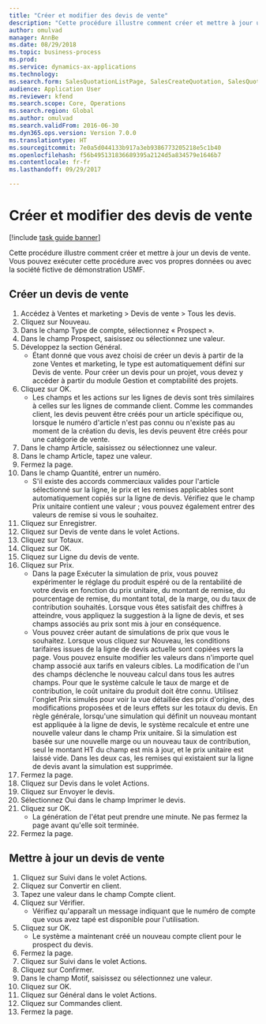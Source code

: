 ```yaml
--- 
title: "Créer et modifier des devis de vente"
description: "Cette procédure illustre comment créer et mettre à jour un devis de vente."
author: omulvad
manager: AnnBe
ms.date: 08/29/2018
ms.topic: business-process
ms.prod: 
ms.service: dynamics-ax-applications
ms.technology: 
ms.search.form: SalesQuotationListPage, SalesCreateQuotation, SalesQuotationTable, SalesQuotationTotals, SalesQuotationPriceSimulation, SalesQuotationEditLines, SrsReportViewerForm, smmSetNumSeqIfManual, CustTable, SalesTable
audience: Application User
ms.reviewer: kfend
ms.search.scope: Core, Operations
ms.search.region: Global
ms.author: omulvad
ms.search.validFrom: 2016-06-30
ms.dyn365.ops.version: Version 7.0.0
ms.translationtype: HT
ms.sourcegitcommit: 7e0a5d044133b917a3eb9386773205218e5c1b40
ms.openlocfilehash: f56b495131836689395a2124d5a834579e1646b7
ms.contentlocale: fr-fr
ms.lasthandoff: 09/29/2017

---
```

# <a name="create-and-edit-sales-quotations"></a>Créer et modifier des devis de vente

[!include [task guide banner](../../includes/task-guide-banner.md)]

Cette procédure illustre comment créer et mettre à jour un devis de vente. Vous pouvez exécuter cette procédure avec vos propres données ou avec la société fictive de démonstration USMF.


## <a name="create-a-sales-quotation"></a>Créer un devis de vente
1. Accédez à Ventes et marketing > Devis de vente > Tous les devis.
2. Cliquez sur Nouveau.
3. Dans le champ Type de compte, sélectionnez « Prospect ».
4. Dans le champ Prospect, saisissez ou sélectionnez une valeur.
5. Développez la section Général.
    * Étant donné que vous avez choisi de créer un devis à partir de la zone Ventes et marketing, le type est automatiquement défini sur Devis de vente. Pour créer un devis pour un projet, vous devez y accéder à partir du module Gestion et comptabilité des projets.   
6. Cliquez sur OK.
    * Les champs et les actions sur les lignes de devis sont très similaires à celles sur les lignes de commande client.   Comme les commandes client, les devis peuvent être créés pour un article spécifique ou, lorsque le numéro d'article n'est pas connu ou n'existe pas au moment de la création du devis, les devis peuvent être créés pour une catégorie de vente.  
7. Dans le champ Article, saisissez ou sélectionnez une valeur.
8. Dans le champ Article, tapez une valeur.
9. Fermez la page.
10. Dans le champ Quantité, entrer un numéro.
    * S'il existe des accords commerciaux valides pour l'article sélectionné sur la ligne, le prix et les remises applicables sont automatiquement copiés sur la ligne de devis. Vérifiez que le champ Prix unitaire contient une valeur ; vous pouvez également entrer des valeurs de remise si vous le souhaitez.  
11. Cliquez sur Enregistrer.
12. Cliquez sur Devis de vente dans le volet Actions.
13. Cliquez sur Totaux.
14. Cliquez sur OK.
15. Cliquez sur Ligne du devis de vente.
16. Cliquez sur Prix.
    * Dans la page Exécuter la simulation de prix, vous pouvez expérimenter le réglage du produit espéré ou de la rentabilité de votre devis en fonction du prix unitaire, du montant de remise, du pourcentage de remise, du montant total, de la marge, ou du taux de contribution souhaités.   Lorsque vous êtes satisfait des chiffres à atteindre, vous appliquez la suggestion à la ligne de devis, et ses champs associés au prix sont mis à jour en conséquence.  
    * Vous pouvez créer autant de simulations de prix que vous le souhaitez. Lorsque vous cliquez sur Nouveau, les conditions tarifaires issues de la ligne de devis actuelle sont copiées vers la page. Vous pouvez ensuite modifier les valeurs dans n'importe quel champ associé aux tarifs en valeurs cibles. La modification de l'un des champs déclenche le nouveau calcul dans tous les autres champs. Pour que le système calcule le taux de marge et de contribution, le coût unitaire du produit doit être connu. Utilisez l'onglet Prix simulés pour voir la vue détaillée des prix d'origine, des modifications proposées et de leurs effets sur les totaux du devis.   En règle générale, lorsqu'une simulation qui définit un nouveau montant est appliquée à la ligne de devis, le système recalcule et entre une nouvelle valeur dans le champ Prix unitaire. Si la simulation est basée sur une nouvelle marge ou un nouveau taux de contribution, seul le montant HT du champ est mis à jour, et le prix unitaire est laissé vide. Dans les deux cas, les remises qui existaient sur la ligne de devis avant la simulation est supprimée.  
17. Fermez la page.
18. Cliquez sur Devis dans le volet Actions.
19. Cliquez sur Envoyer le devis.
20. Sélectionnez Oui dans le champ Imprimer le devis.
21. Cliquez sur OK.
    * La génération de l'état peut prendre une minute. Ne pas fermez la page avant qu'elle soit terminée.  
22. Fermez la page.

## <a name="update-a-sales-quotation"></a>Mettre à jour un devis de vente
1. Cliquez sur Suivi dans le volet Actions.
2. Cliquez sur Convertir en client.
3. Tapez une valeur dans le champ Compte client.
4. Cliquez sur Vérifier.
    * Vérifiez qu'apparaît un message indiquant que le numéro de compte que vous avez tapé est disponible pour l'utilisation.  
5. Cliquez sur OK.
    * Le système a maintenant créé un nouveau compte client pour le prospect du devis.  
6. Fermez la page.
7. Cliquez sur Suivi dans le volet Actions.
8. Cliquez sur Confirmer.
9. Dans le champ Motif, saisissez ou sélectionnez une valeur.
10. Cliquez sur OK.
11. Cliquez sur Général dans le volet Actions.
12. Cliquez sur Commandes client.
13. Fermez la page.


